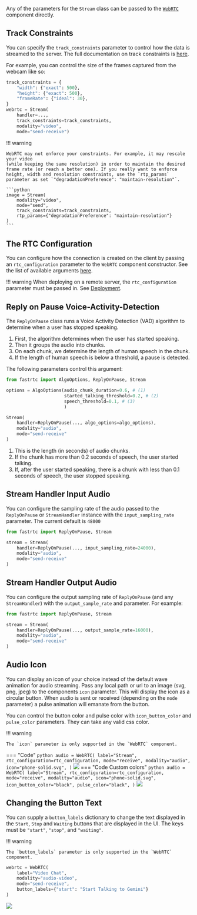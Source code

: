 
Any of the parameters for the `Stream` class can be passed to the [`WebRTC`](../userguide/gradio) component directly.

## Track Constraints


You can specify the `track_constraints` parameter to control how the data is streamed to the server. The full documentation on track constraints is [here](https://developer.mozilla.org/en-US/docs/Web/API/MediaTrackConstraints#constraints).

For example, you can control the size of the frames captured from the webcam like so:

```python
track_constraints = {
    "width": {"exact": 500},
    "height": {"exact": 500},
    "frameRate": {"ideal": 30},
}
webrtc = Stream(
    handler=...,
    track_constraints=track_constraints,
    modality="video",
    mode="send-receive")
```


!!! warning

    WebRTC may not enforce your constraints. For example, it may rescale your video
    (while keeping the same resolution) in order to maintain the desired frame rate (or reach a better one). If you really want to enforce height, width and resolution constraints, use the `rtp_params` parameter as set `"degradationPreference": "maintain-resolution"`. 

    ```python
    image = Stream(
        modality="video",
        mode="send",
        track_constraints=track_constraints,
        rtp_params={"degradationPreference": "maintain-resolution"}
    )
    ```

## The RTC Configuration

You can configure how the connection is created on the client by passing an `rtc_configuration` parameter to the `WebRTC` component constructor.
See the list of available arguments [here](https://developer.mozilla.org/en-US/docs/Web/API/RTCPeerConnection/RTCPeerConnection#configuration).

!!! warning
    When deploying on a remote server, the `rtc_configuration` parameter must be passed in. See [Deployment](../deployment).

## Reply on Pause Voice-Activity-Detection

The `ReplyOnPause` class runs a Voice Activity Detection (VAD) algorithm to determine when a user has stopped speaking.

1. First, the algorithm determines when the user has started speaking.
2. Then it groups the audio into chunks.
3. On each chunk, we determine the length of human speech in the chunk.
4. If the length of human speech is below a threshold, a pause is detected.

The following parameters control this argument:

```python
from fastrtc import AlgoOptions, ReplyOnPause, Stream

options = AlgoOptions(audio_chunk_duration=0.6, # (1)
                      started_talking_threshold=0.2, # (2)
                      speech_threshold=0.1, # (3)
                      )

Stream(
    handler=ReplyOnPause(..., algo_options=algo_options),
    modality="audio",
    mode="send-receive"
)
```

1. This is the length (in seconds) of audio chunks.
2. If the chunk has more than 0.2 seconds of speech, the user started talking.
3. If, after the user started speaking, there is a chunk with less than 0.1 seconds of speech, the user stopped speaking.


## Stream Handler Input Audio

You can configure the sampling rate of the audio passed to the `ReplyOnPause` or `StreamHandler` instance with the `input_sampling_rate` parameter. The current default is `48000`

```python
from fastrtc import ReplyOnPause, Stream

stream = Stream(
    handler=ReplyOnPause(..., input_sampling_rate=24000),
    modality="audio",
    mode="send-receive"
)
```


## Stream Handler Output Audio

You can configure the output sampling rate of `ReplyOnPause` (and any `StreamHandler`) 
with the `output_sample_rate` and parameter. For example:

```python
from fastrtc import ReplyOnPause, Stream

stream = Stream(
    handler=ReplyOnPause(..., output_sample_rate=16000),
    modality="audio",
    mode="send-receive"
)
```

## Audio Icon

You can display an icon of your choice instead of the default wave animation for audio streaming.
Pass any local path or url to an image (svg, png, jpeg) to the components `icon` parameter. This will display the icon as a circular button. When audio is sent or received (depending on the `mode` parameter) a pulse animation will emanate from the button.

You can control the button color and pulse color with `icon_button_color` and `pulse_color` parameters. They can take any valid css color.

!!! warning

    The `icon` parameter is only supported in the `WebRTC` component.

=== "Code"
    ``` python
    audio = WebRTC(
        label="Stream",
        rtc_configuration=rtc_configuration,
        mode="receive",
        modality="audio",
        icon="phone-solid.svg",
    )
    ```
    <img src="https://github.com/user-attachments/assets/fd2e70a3-1698-4805-a8cb-9b7b3bcf2198">
=== "Code Custom colors"
    ``` python
    audio = WebRTC(
        label="Stream",
        rtc_configuration=rtc_configuration,
        mode="receive",
        modality="audio",
        icon="phone-solid.svg",
        icon_button_color="black",
        pulse_color="black",
    )
    ```
    <img src="https://github.com/user-attachments/assets/39e9bb0b-53fb-448e-be44-d37f6785b4b6">


## Changing the Button Text

You can supply a `button_labels` dictionary to change the text displayed in the `Start`, `Stop` and `Waiting` buttons that are displayed in the UI.
The keys must be `"start"`, `"stop"`, and `"waiting"`.

!!! warning

    The `button_labels` parameter is only supported in the `WebRTC` component.

``` python
webrtc = WebRTC(
    label="Video Chat",
    modality="audio-video",
    mode="send-receive",
    button_labels={"start": "Start Talking to Gemini"}
)
```

<img src="https://github.com/user-attachments/assets/04be0b95-189c-4b4b-b8cc-1eb598529dd3" />
